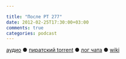 ```yaml
---

title: "После РТ 277"
date: 2012-02-25T17:30:00+03:00
comments: true
categories: podcast
---
```

[аудио](http://cdn.radio-t.com/rt277post.mp3) ● [пиратский torrent](http://pirates.radio-t.com/torrents/rt277post.mp3.torrent) ● [лог чата](http://chat.radio-t.com/logs/radio-t-277.html) ● [wiki](http://wiki.radio-t.com/%D0%9F%D0%BE%D1%81%D0%BB%D0%B5_%D0%A0%D0%A2_277)<audio src="http://cdn.radio-t.com/rt277post.mp3" preload="none">

